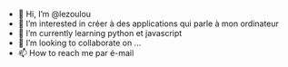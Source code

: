- 👋 Hi, I’m @lezoulou
- 👀 I’m interested in créer à des applications qui parle à mon ordinateur 
- 🌱 I’m currently learning python et javascript
- 💞️ I’m looking to collaborate on ...
- 📫 How to reach me par é-mail

<!---
lezoulou/lezoulou is a ✨ special ✨ repository because its `README.md` (this file) appears on your GitHub profile.
You can click the Preview link to take a look at your changes.
--->
